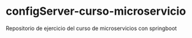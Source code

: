 # configServer-curso-microservicio
Repositorio de ejercicio del curso de microservicios con springboot
